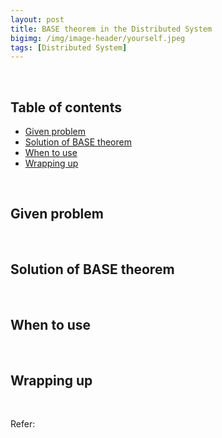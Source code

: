 ```yaml
---
layout: post
title: BASE theorem in the Distributed System
bigimg: /img/image-header/yourself.jpeg
tags: [Distributed System]
---
```





<br>

## Table of contents
- [Given problem](#given-problem)
- [Solution of BASE theorem](#solution-of-base-theorem)
- [When to use](#when-to-use)
- [Wrapping up](#wrapping-up)


<br>

## Given problem





<br>

## Solution of BASE theorem






<br>

## When to use





<br>

## Wrapping up




<br>

Refer:

[]()